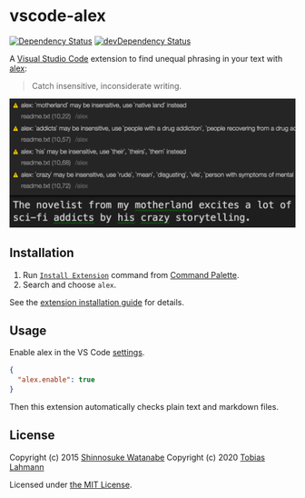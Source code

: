 # vscode-alex

[![Dependency Status](https://david-dm.org/tlahmann/vscode-alex.svg)](https://david-dm.org/tlahmann/vscode-alex)
[![devDependency Status](https://david-dm.org/tlahmann/vscode-alex/dev-status.svg)](https://david-dm.org/tlahmann/vscode-alex?type=dev)

A [Visual Studio Code](https://code.visualstudio.com/) extension to find unequal phrasing in your text with [alex](https://alexjs.com/):

> Catch insensitive, inconsiderate writing.

![screenshot](screenshot.png)

## Installation

1. Run [`Install Extension`](https://code.visualstudio.com/docs/editor/extension-gallery#_install-an-extension) command from [Command Palette](https://code.visualstudio.com/Docs/editor/codebasics#_command-palette).
2. Search and choose `alex`.

See the [extension installation guide](https://code.visualstudio.com/docs/editor/extension-gallery) for details.

## Usage

Enable alex in the VS Code [settings](https://code.visualstudio.com/docs/customization/userandworkspace).

```json
{
  "alex.enable": true
}
```

Then this extension automatically checks plain text and markdown files.

## License

Copyright (c) 2015 [Shinnosuke Watanabe](https://github.com/shinnn)
Copyright (c) 2020 [Tobias Lahmann](https://github.com/tlahmann)

Licensed under [the MIT License](./LICENSE).
